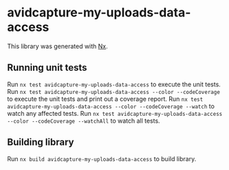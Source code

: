 # avidcapture-my-uploads-data-access

This library was generated with [Nx](https://nx.dev).

## Running unit tests

Run `nx test avidcapture-my-uploads-data-access` to execute the unit tests.
Run `nx test avidcapture-my-uploads-data-access --color --codeCoverage` to execute the unit tests and print out a coverage report.
Run `nx test avidcapture-my-uploads-data-access --color --codeCoverage --watch` to watch any affected tests.
Run `nx test avidcapture-my-uploads-data-access --color --codeCoverage --watchAll` to watch all tests.

## Building library

Run `nx build avidcapture-my-uploads-data-access` to build library.

